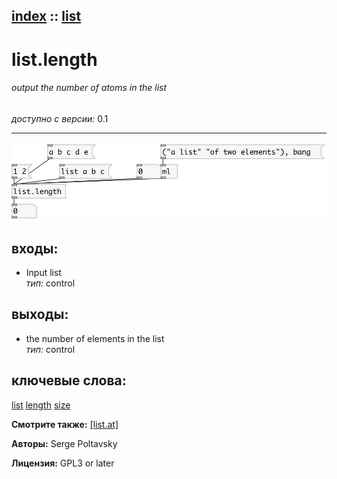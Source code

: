 [index](index.html) :: [list](category_list.html)
---

# list.length

###### output the number of atoms in the list

*доступно с версии:* 0.1

---




[![example](../examples/img/list.length.jpg)](../examples/pd/list.length.pd)









## входы:

* Input list<br>
_тип:_ control



## выходы:

* the number of elements in the list<br>
_тип:_ control



## ключевые слова:

[list](keywords/list.html)
[length](keywords/length.html)
[size](keywords/size.html)



**Смотрите также:**
[\[list.at\]](list.at.html)




**Авторы:** Serge Poltavsky




**Лицензия:** GPL3 or later






